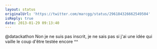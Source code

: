 ```yaml
---
layout: status
originalUrl: 'https://twitter.com/marcgg/status/296184326662549504'
isReply: true
date: 2013-01-29 09:13:40
---
```


@datackathon Non je ne suis pas inscrit, je ne sais pas si j'ai une idée qui vaille le coup d'être testée encore ^^
